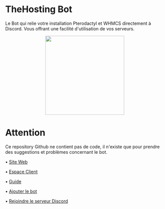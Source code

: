 # TheHosting Bot
Le Bot qui relie votre installation Pterodactyl et WHMCS directement à Discord. Vous offrant une facilité d'utilisation de vos serveurs.

<p align="center">
  <img width="250" src="https://my.thehostingbot.xyz/storage/img/logo.png">
</p>

# Attention
Ce repository Github ne contient pas de code, il n'existe que pour prendre des suggestions et problèmes concernant le bot.


• [Site Web](https://thehostingbot.xyz/)

• [Espace Client](https://manager.thehostingbot.xyz/)

• [Guide](https://guide.thehostingbot.xyz/)

• [Ajouter le bot](https://thehostingbot.xyz/inviter)

• [Rejoindre le serveur Discord](https://thehostingbot.xyz/discord)

